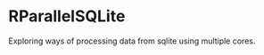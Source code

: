 RParallelSQLite
===============

Exploring ways of processing data from sqlite using multiple cores.

